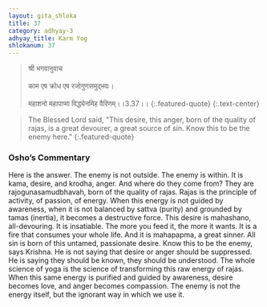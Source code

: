 ```yaml
---
layout: gita_shloka
title: 37
category: adhyay-3
adhyay_title: Karm Yog
shlokanum: 37
---
```


> श्री भगवानुवाच<br><br>काम एष क्रोध एष रजोगुणसमुद्भवः।<br><br>महाशनो महापाप्मा विद्ध्येनमिह वैरिणम्।।3.37।।
{:.featured-quote} 
{:.text-center}

> The Blessed Lord said, "This desire, this anger, born of the quality of rajas, is a great devourer, a great source of sin. Know this to be the enemy here."
{:.featured-quote}

### Osho’s Commentary
Here is the answer. The enemy is not outside. The enemy is within. It is kama, desire, and krodha, anger.
And where do they come from? They are rajogunasamudbhavah, born of the quality of rajas. Rajas is the principle of activity, of passion, of energy. When this energy is not guided by awareness, when it is not balanced by sattva (purity) and grounded by tamas (inertia), it becomes a destructive force.
This desire is mahashano, all-devouring. It is insatiable. The more you feed it, the more it wants. It is a fire that consumes your whole life.
And it is mahapapma, a great sinner. All sin is born of this untamed, passionate desire.
Know this to be the enemy, says Krishna. He is not saying that desire or anger should be suppressed. He is saying they should be known, they should be understood. The whole science of yoga is the science of transforming this raw energy of rajas. When this same energy is purified and guided by awareness, desire becomes love, and anger becomes compassion.
The enemy is not the energy itself, but the ignorant way in which we use it.

